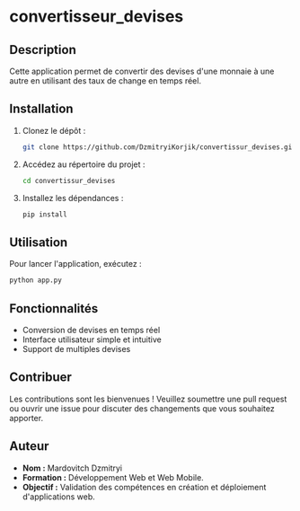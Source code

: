 # convertisseur_devises

## Description

Cette application permet de convertir des devises d'une monnaie à une autre en utilisant des taux de change en temps réel.

## Installation

1. Clonez le dépôt :
    ```bash
    git clone https://github.com/DzmitryiKorjik/convertissur_devises.git
    ```
2. Accédez au répertoire du projet :
    ```bash
    cd convertissur_devises
    ```
3. Installez les dépendances :
    ```bash
    pip install
    ```

## Utilisation

Pour lancer l'application, exécutez :

```bash
python app.py
```

## Fonctionnalités

-   Conversion de devises en temps réel
-   Interface utilisateur simple et intuitive
-   Support de multiples devises

## Contribuer

Les contributions sont les bienvenues ! Veuillez soumettre une pull request ou ouvrir une issue pour discuter des changements que vous souhaitez apporter.

## Auteur

-   **Nom :** Mardovitch Dzmitryi
-   **Formation :** Développement Web et Web Mobile.
-   **Objectif :** Validation des compétences en création et déploiement d'applications web.
